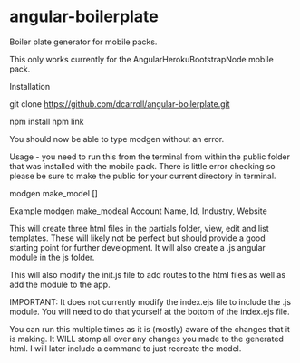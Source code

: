 angular-boilerplate
===================

Boiler plate generator for mobile packs.

This only works currently for the AngularHerokuBootstrapNode mobile pack.

Installation

git clone https://github.com/dcarroll/angular-boilerplate.git

npm install
npm link

You should now be able to type modgen without an error.



Usage - you need to run this from the terminal from within the public folder that was installed with the mobile pack. There is little error checking so please be sure to make the public for your current directory in terminal.

modgen make_model <object name> [<field name>]

Example
modgen make_modeal Account Name, Id, Industry, Website

This will create three html files in the partials folder, view, edit and list templates. These will likely not be perfect but should provide a good starting point for further development.  It will also create a <object name>.js angular module in the js folder. 

This will also modify the init.js file to add routes to the html files as well as add the module to the app. 

IMPORTANT: It does not currently modify the index.ejs file to include the <object name>.js module. You will need to do that yourself at the bottom of the index.ejs file.

You can run this multiple times as it is (mostly) aware of the changes that it is making. It WILL stomp all over any changes you made to the generated html. I will later include a command to just recreate the model.


